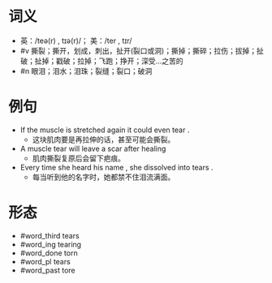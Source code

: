 # 词义
- 英：/teə(r) , tɪə(r)/； 美：/ter , tɪr/
- #v 撕裂；撕开，划成，刺出，扯开(裂口或洞)；撕掉；撕碎；拉伤；拔掉；扯破；扯掉；戳破；拉掉；飞跑；挣开；深受…之苦的
- #n 眼泪；泪水；泪珠；裂缝；裂口；破洞
# 例句
- If the muscle is stretched again it could even tear .
	- 这块肌肉要是再拉伸的话，甚至可能会撕裂。
- A muscle tear will leave a scar after healing
	- 肌肉撕裂复原后会留下疤痕。
- Every time she heard his name , she dissolved into tears .
	- 每当听到他的名字时，她都禁不住泪流满面。
# 形态
- #word_third tears
- #word_ing tearing
- #word_done torn
- #word_pl tears
- #word_past tore
